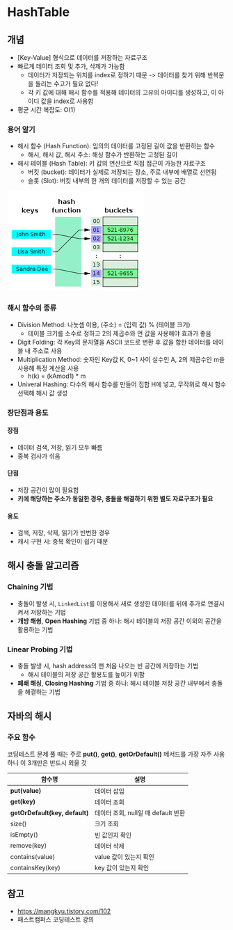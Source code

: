 # HashTable

[//]: # (해시 함수 종류에 대하 더 자세한 설명과 이해, 시간 복잡도에 대한 내용 추가, 해시 충돌 알고리즘에 더 자세히 조사)
[//]: # (추가적으로 자바 해시맵, 해시셋과 그 구현체에 대해 소스 보기)

## 개념

- [Key-Value] 형식으로 데이터를 저장하는 자료구조
- 빠르게 데이터 조회 및 추가, 삭제가 가능함
  - 데이터가 저장되는 위치를 index로 정하기 때문 -> 데이터를 찾기 위해 반복문을 돌리는 수고가 필요 없다!
  - 각 키 값에 대해 해시 함수를 적용해 데이터의 고유의 아이디를 생성하고, 이 아이디 값을 index로 사용함
- 평균 시간 복잡도: O(1)

### 용어 알기

- 해시 함수 (Hash Function): 임의의 데이터를 고정된 길이 값을 반환하는 함수
  - 해시, 해시 값, 해시 주소: 해싱 함수가 반환하는 고정된 길이
- 해시 테이블 (Hash Table): 키 값의 연산으로 직접 접근이 가능한 자료구조
  - 버킷 (bucket): 데이터가 실제로 저장되는 장소, 주로 내부에 배열로 선언됨
  - 슬롯 (Slot): 버킷 내부의 한 개의 데이터를 저장할 수 있는 공간

![Hashtable](picture/img-hashtable1.png)

### 해시 함수의 종류

- Division Method: 나눗셈 이용, (주소) = (입력 값) % (테이블 크기)
  - 테이블 크기를 소수로 정하고 2의 제곱수와 먼 값을 사용해야 효과가 좋음
- Digit Folding: 각 Key의 문자열을 ASCII 코드로 변환 후 값을 합한 데이터를 테이블 내 주소로 사용
- Multiplication Method: 숫자인 Key값 K, 0~1 사이 실수인 A, 2의 제곱수인 m을 사용해 특정 계산을 사용 
  - h(k) = (kAmod1) * m
- Univeral Hashing: 다수의 해시 함수를 만들어 집합 H에 넣고, 무작위로 해시 함수 선택해 해시 값 생성

### 장단점과 용도

#### 장점

- 데이터 검색, 저장, 읽기 모두 빠름
- 중복 검사가 쉬움

#### 단점

- 저장 공간이 많이 필요함
- **키에 해당하는 주소가 동일한 경우, 충돌을 해결하기 위한 별도 자료구조가 필요**

#### 용도

- 검색, 저장, 삭제, 읽기가 빈번한 경우
- 캐시 구현 시: 중복 확인이 쉽기 때문

## 해시 충돌 알고리즘

### Chaining 기법

- 충돌이 발생 시, `LinkedList`를 이용해서 새로 생성한 데이터를 뒤에 추가로 연결시켜서 저장하는 기법
- **개방 해슁**, **Open Hashing** 기법 중 하나: 해시 테이블의 저장 공간 이외의 공간을 활용하는 기법


### Linear Probing 기법

- 충돌 발생 시, hash address의 맨 처음 나오는 빈 공간에 저장하는 기법
  - 해시 테이블의 저장 공간 활용도를 높이기 위함
- **폐쇄 해싱**, **Closing Hashing** 기법 중 하나: 해시 테이블 저장 공간 내부에서 충돌을 해결하는 기법

## 자바의 해시

### 주요 함수

코딩테스트 문제 풀 때는 주로 **put()**, **get()**, **getOrDefault()** 메서드를 가장 자주 사용하니 이 3개만은 반드시 외울 것

| 함수명                            | 설명                         | 
|--------------------------------|----------------------------|
| **put(value)**                 | 데이터 삽입                     |
| **get(key)**                   | 데이터 조회                     |
| **getOrDefault(key, default)** | 데이터 조회, null일 때 default 반환 |
| size()                         | 크기 조회                      |
| isEmpty()                      | 빈 값인지 확인                   |
| remove(key)                    | 데이터 삭제                     |
| contains(value)                | value 값이 있는지 확인            |
| containsKey(key)               | key 값이 있는지 확인              |


## 참고

- https://mangkyu.tistory.com/102
- 패스트캠퍼스 코딩테스트 강의